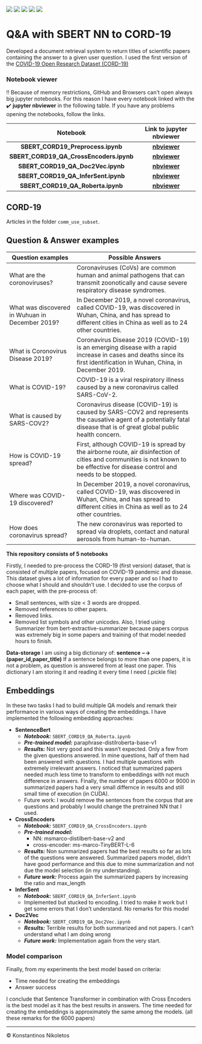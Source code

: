 ![](https://img.shields.io/badge/PyTorch%20-%23EE4C2C.svg?&style=for-the-badge&logo=PyTorch&logoColor=white)
![](https://img.shields.io/badge/pandas%20-%23150458.svg?&style=for-the-badge&logo=pandas&logoColor=white)
![](https://img.shields.io/badge/numpy%20-%23013243.svg?&style=for-the-badge&logo=numpy&logoColor=white)
![](https://img.shields.io/badge/python%20-%2314354C.svg?&style=for-the-badge&logo=python&logoColor=white)
![](https://img.shields.io/badge/Jupyter%20-%23F37626.svg?&style=for-the-badge&logo=Jupyter&logoColor=white)

# Q&A with SBERT NN to CORD-19

Developed a document retrieval system to return titles of scientific papers containing the answer to a given user question.
I used the first version of the [COVID-19 Open Research Dataset (CORD-19)](https://ai2-semanticscholar-cord-19.s3-us-west-2.amazonaws.com/historical_releases/cord-19_2020-03-13.tar.gz) 

###  Notebook viewer

‼️ Because of memory restrictions, GitHub and Browsers can't open  always big jupyter notebooks. 
For this reason I have every notebook linked with the ✔️ __jupyter nbviewer__ in the following table. 
If you have any problems opening the notebooks, follow the links.

|Notebook | Link to jupyter nbviewer |
|:-:|:-:|
| __SBERT_CORD19_Preprocess.ipynb__ | [__nbviewer__](https://nbviewer.jupyter.org/github/Nikoletos-K/QA-with-SBERT-for-CORD19/blob/main/SBERT_CORD19_Preprocess.ipynb) |
| __SBERT_CORD19_QA_CrossEncoders.ipynb__ | [__nbviewer__](https://nbviewer.jupyter.org/github/Nikoletos-K/QA-with-SBERT-for-CORD19/blob/main/SBERT_CORD19_QA_CrossEncoders.ipynb) |
| __SBERT_CORD19_QA_Doc2Vec.ipynb__ | [__nbviewer__](https://nbviewer.jupyter.org/github/Nikoletos-K/QA-with-SBERT-for-CORD19/blob/main/SBERT_CORD19_QA_Doc2Vec.ipynb) |
| __SBERT_CORD19_QA_InferSent.ipynb__ | [__nbviewer__](https://nbviewer.jupyter.org/github/Nikoletos-K/QA-with-SBERT-for-CORD19/blob/main/SBERT_CORD19_QA_InferSent.ipynb) |
| __SBERT_CORD19_QA_Roberta.ipynb__ | [__nbviewer__](https://nbviewer.jupyter.org/github/Nikoletos-K/QA-with-SBERT-for-CORD19/blob/main/SBERT_CORD19_QA_Roberta.ipynb) |

## CORD-19
Articles in the folder ```comm_use_subset```.

## Question & Answer examples

| Question examples |  Possible Answers |
|---|---|
| What are the coronoviruses?  | Coronaviruses (CoVs) are common human and animal pathogens that can transmit zoonotically and cause severe respiratory disease syndromes.   |
| What was discovered in Wuhuan in December 2019?  | In December 2019, a novel coronavirus, called COVID-19, was discovered in Wuhan, China, and has spread to different cities in China as well as to 24 other countries.  |
| What is Coronovirus Disease 2019?  |  Coronavirus Disease 2019 (COVID-19) is an emerging disease with a rapid increase in cases and deaths since its first identification in Wuhan, China, in December 2019.  |
| What is COVID-19? |  COVID-19 is a viral respiratory illness caused by a new coronavirus called SARS-CoV-2.   |
| What is caused by SARS-COV2?  | Coronavirus disease (COVID-19) is caused by SARS-COV2 and represents the causative agent of a potentially fatal disease that is of great global public health concern.  |
|  How is COVID-19 spread?  | First, although COVID-19 is spread by the airborne route, air disinfection of cities and communities is not known to be effective for disease control and needs to be stopped.   |
|  Where was COVID-19 discovered? |  In December 2019, a novel coronavirus, called COVID-19, was discovered in Wuhan, China, and has spread to different cities in China as well as to 24 other countries. |
|How does coronavirus spread?  |  The new coronavirus was reported to spread via droplets, contact and natural aerosols from human-to-human.  |


__This repository consists of 5 notebooks__

Firstly, I needed to pre-process the CORD-19 (first version) dataset, that
is consisted of multiple papers, focused on COVID-19 pandemic and disease. This
dataset gives a lot of information for every paper and so I had to choose what I should
and shouldn’t use. I decided to use the corpus of each paper, with the pre-process of:
- Small sentences, with size < 3 words are dropped.
- Removed references to other papers.
- Removed links.
- Removed list symbols and other unicodes.
Also, I tried using Summarizer from bert-extractive-summarizer because papers corpus was extremely big in some papers and training of that model needed hours to
finish.

__Data-storage__
I am using a big dictionary of: __sentence −→ (paper_id,paper_title)__
If a sentence belongs to more than one papers, it is not a problem, as question is answered from at least one paper.
This dictionary I am storing it and reading it every time I need (.pickle file)

## Embeddings
In these two tasks I had to build multiple QA models and remark their
performance in various ways of creating the embeddings. I have implemented the
following embedding approaches:
- __SentenceBert__
  - ___Notebook:___ ```SBERT_CORD19_QA_Roberta.ipynb```
  - ___Pre-trained model:___ paraphrase-distilroberta-base-v1
  - ___Results:___ Not very good and this wasn’t expected. Only a few from the given questions answered. In mine questions, half of them had been answered with questions. I had multiple questions with extremely irrelevant answers.
I noticed that summarized papers needed much less time to transform to
embeddings with not much difference in answers. Finally, the number of
papers 6000 or 9000 in summarized papers had a very small differnce in
results and still small time of execution (in CUDA).
  - Future work: I would remove the sentences from the corpus that are questions and probably I would change the pretrained NN that I used.
- __CrossEncoders__
  - ___Notebook:___ ```SBERT_CORD19_QA_CrossEncoders.ipynb```
  - ___Pre-trained model:___
    - NN: msmarco-distilbert-base-v2 and
    - cross-encoder: ms-marco-TinyBERT-L-6
  - ___Results:___ Non summarized papers had the best results so far as lots of the
  questions were answered. Summarized papers model, didn’t have good
  performance and this due to mine summarization and not due the model
  selection (in my understanding).
  - ___Future work:___ Process again the summarized papers by increasing the ratio
  and max_length
- __InferSent__
  - ___Notebook:___ ```SBERT_CORD19_QA_InferSent.ipynb```
  - Implemented but stucked to encoding. I tried to make it work but I get some
  errors that I don’t understand. No remarks for this model
- __Doc2Vec__
  - ___Notebook:___ ```SBERT_CORD19_QA_Doc2Vec.ipynb```
  - ___Results:___ Terrible results for both summarized and not papers. I can’t understand what I am doing wrong
  - ___Future work:___ Implementation again from the very start.

### Model comparison

Finally, from my experiments the best model based on criteria:

- Time needed for creating the embeddings
- Answer success

I conclude that Sentence Transformer in combination with Cross Encoders is the best model as it has the best results in answers. The time needed for creating the embeddings is approximately the same among the models. (all these remarks for the 6000 papers)

---

© Konstantinos Nikoletos
